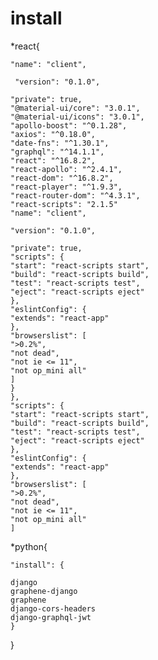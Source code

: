 # install

*react{
  
    "name": "client",
  
     "version": "0.1.0",
  
    "private": true,
    "@material-ui/core": "3.0.1",
    "@material-ui/icons": "3.0.1",
    "apollo-boost": "^0.1.28",
    "axios": "^0.18.0",
    "date-fns": "^1.30.1",
    "graphql": "^14.1.1",
    "react": "^16.8.2",
    "react-apollo": "^2.4.1",
    "react-dom": "^16.8.2",
    "react-player": "^1.9.3",
    "react-router-dom": "^4.3.1",
    "react-scripts": "2.1.5"
    "name": "client",
  
    "version": "0.1.0",
  
    "private": true,
    "scripts": {
    "start": "react-scripts start",
    "build": "react-scripts build",
    "test": "react-scripts test",
    "eject": "react-scripts eject"
    },
    "eslintConfig": {
    "extends": "react-app"
    },
    "browserslist": [
    ">0.2%",
    "not dead",
    "not ie <= 11",
    "not op_mini all"
    ]
    }
    },
    "scripts": {
    "start": "react-scripts start",
    "build": "react-scripts build",
    "test": "react-scripts test",
    "eject": "react-scripts eject"
    },
    "eslintConfig": {
    "extends": "react-app"
    },
    "browserslist": [
    ">0.2%",
    "not dead",
    "not ie <= 11",
    "not op_mini all"
    ]

*python{

    "install": {
    
    django
    graphene-django
    graphene
    django-cors-headers
    django-graphql-jwt
    }
}
